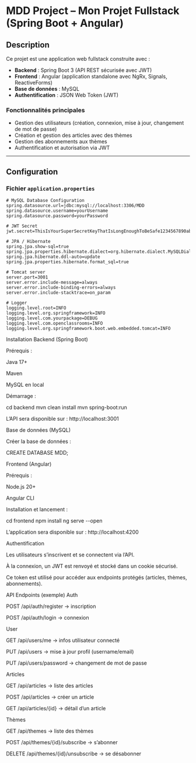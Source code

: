 # MDD Project – Mon Projet Fullstack (Spring Boot + Angular)

## Description

Ce projet est une application web fullstack construite avec :

- **Backend** : Spring Boot 3 (API REST sécurisée avec JWT)  
- **Frontend** : Angular (application standalone avec NgRx, Signals, ReactiveForms)  
- **Base de données** : MySQL  
- **Authentification** : JSON Web Token (JWT)  

### Fonctionnalités principales

- Gestion des utilisateurs (création, connexion, mise à jour, changement de mot de passe)  
- Création et gestion des articles avec des thèmes  
- Gestion des abonnements aux thèmes  
- Authentification et autorisation via JWT  

---

## Configuration

### Fichier `application.properties`

```properties
# MySQL Database Configuration
spring.datasource.url=jdbc:mysql://localhost:3306/MDD
spring.datasource.username=yourUsername
spring.datasource.password=yourPassword

# JWT Secret
jwt.secret=ThisIsYourSuperSecretKeyThatIsLongEnoughToBeSafe1234567890abcDEF!!

# JPA / Hibernate
spring.jpa.show-sql=true
spring.jpa.properties.hibernate.dialect=org.hibernate.dialect.MySQLDialect
spring.jpa.hibernate.ddl-auto=update
spring.jpa.properties.hibernate.format_sql=true

# Tomcat server
server.port=3001
server.error.include-message=always
server.error.include-binding-errors=always
server.error.include-stacktrace=on_param

# Logger
logging.level.root=INFO
logging.level.org.springframework=INFO
logging.level.com.yourpackage=DEBUG
logging.level.com.openclassrooms=INFO
logging.level.org.springframework.boot.web.embedded.tomcat=INFO
```


Installation
Backend (Spring Boot)

Prérequis :

Java 17+

Maven

MySQL en local

Démarrage :

cd backend
mvn clean install
mvn spring-boot:run


L’API sera disponible sur :
http://localhost:3001

Base de données (MySQL)

Créer la base de données :

CREATE DATABASE MDD;

Frontend (Angular)

Prérequis :

Node.js 20+

Angular CLI

Installation et lancement :

cd frontend
npm install
ng serve --open


L’application sera disponible sur :
http://localhost:4200

Authentification

Les utilisateurs s’inscrivent et se connectent via l’API.

À la connexion, un JWT est renvoyé et stocké dans un cookie sécurisé.

Ce token est utilisé pour accéder aux endpoints protégés (articles, thèmes, abonnements).

API Endpoints (exemple)
Auth

POST /api/auth/register → inscription

POST /api/auth/login → connexion

User

GET /api/users/me → infos utilisateur connecté

PUT /api/users → mise à jour profil (username/email)

PUT /api/users/password → changement de mot de passe

Articles

GET /api/articles → liste des articles

POST /api/articles → créer un article

GET /api/articles/{id} → détail d’un article

Thèmes

GET /api/themes → liste des thèmes

POST /api/themes/{id}/subscribe → s’abonner

DELETE /api/themes/{id}/unsubscribe → se désabonner
